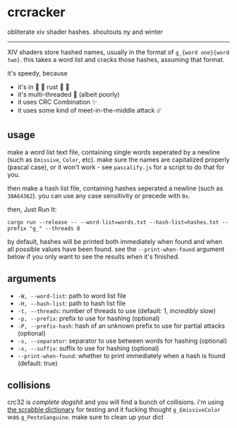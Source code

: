 # crcracker

obliterate xiv shader hashes. shoutouts ny and winter

---

XIV shaders store hashed names, usually in the format of `g_{word one}{word two}`. this takes a word list and cracks those hashes, assuming that format.

it's speedy, because

- it's in :rocket: :crab: rust :crab: :rocket:
- it's multi-threaded :twisted_rightwards_arrows: (albeit poorly)
- it uses CRC Combination :sparkles:
- it uses some kind of meet-in-the-middle attack :comet:

## usage

make a word list text file, containing single words seperated by a newline (such as `Emissive`, `Color`, etc). make sure the names are capitalized properly (pascal case), or it won't work - see `pascalify.js` for a script to do that for you.

then make a hash list file, containing hashes seperated a newline (such as `38A64362`). you can use any case sensitivity or precede with `0x`.

then, Just Run It:

```shell
cargo run --release -- --word-list=words.txt --hash-list=hashes.txt --prefix "g_" --threads 8
```

by default, hashes will be printed both immediately when found and when all possible values have been found. see the `--print-when-found` argument below if you only want to see the results when it's finished.

## arguments

- `-W, --word-list`: path to word list file
- `-H, --hash-list`: path to hash list file
- `-t, --threads`: number of threads to use (default: 1, *incredibly* slow)
- `-p, --prefix`: prefix to use for hashing (optional)
- `-P, --prefix-hash`: hash of an unknown prefix to use for partial attacks (optional)
- `-s, --separator`: separator to use between words for hashing (optional)
- `-x, --suffix`: suffix to use for hashing (optional)
- `--print-when-found`: whether to print immediately when a hash is found (default: true)

## collisions

crc32 is *complete dogshit* and you will find a bunch of collisions. i'm using [the scrabble dictionary](https://raw.githubusercontent.com/raun/Scrabble/master/words.txt) for testing and it fucking thought `g_EmissiveColor` was `g_PestoSanguine`. make sure to clean up your dict

